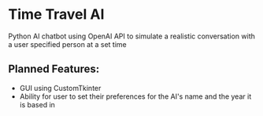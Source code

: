 # Time Travel AI
Python AI chatbot using OpenAI API to simulate a realistic conversation with a user specified person at a set time

## Planned Features:
* GUI using CustomTkinter
* Ability for user to set their preferences for the AI's name and the year it is based in